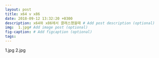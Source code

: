 ```yaml
---
layout: post
title: x64 v x86
date: 2018-09-12 13:32:20 +0300
description: x64와 x86에서 클래스했을때 # Add post description (optional)
img:  1.jpg# Add image post (optional)
fig-caption: # Add figcaption (optional)
tags: 
---
```


1.jpg
2.jpg
